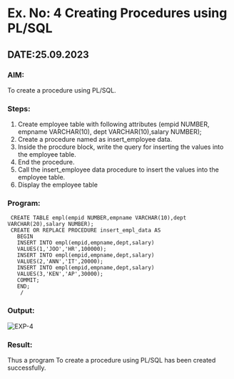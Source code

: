 # Ex. No: 4 Creating Procedures using PL/SQL
## DATE:25.09.2023
### AIM:
To create a procedure using PL/SQL.

### Steps:
1. Create employee table with following attributes (empid NUMBER, empname VARCHAR(10), dept VARCHAR(10),salary NUMBER);
2. Create a procedure named as insert_employee data.
3. Inside the procdure block, write the query for inserting the values into the employee table.
4. End the procedure.
5. Call the insert_employee data procedure to insert the values into the employee table.
6. Display the employee table

### Program:
```
 CREATE TABLE empl(empid NUMBER,empname VARCHAR(10),dept VARCHAR(20),salary NUMBER);
 CREATE OR REPLACE PROCEDURE insert_empl_data AS
   BEGIN
   INSERT INTO empl(empid,empname,dept,salary)
   VALUES(1,'JOO','HR',100000);
   INSERT INTO empl(empid,empname,dept,salary)
   VALUES(2,'ANN','IT',20000);
   INSERT INTO empl(empid,empname,dept,salary)
   VALUES(3,'KEN','AP',30000);
   COMMIT;
   END;
    /
```

### Output:

![EXP-4](https://github.com/MIRUDHULA-DHANARAJ/Ex-No-4-Creating-Procedures-using-PL-SQL/assets/94828147/91b5c210-5b17-4619-ae89-66ec49a0efdd)

### Result:
Thus a program To create a procedure using PL/SQL has been created successfully.

